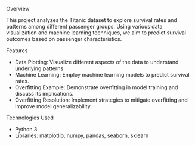 Overview

This project analyzes the Titanic dataset to explore survival rates and patterns among different passenger groups. Using various data visualization and machine learning techniques, we aim to predict survival outcomes based on passenger characteristics.

Features

- Data Plotting: Visualize different aspects of the data to understand underlying patterns.
- Machine Learning: Employ machine learning models to predict survival rates.
- Overfitting Example: Demonstrate overfitting in model training and discuss its implications.
- Overfitting Resolution: Implement strategies to mitigate overfitting and improve model generalizability.
  
Technologies Used

- Python 3
- Libraries: matplotlib, numpy, pandas, seaborn, sklearn
